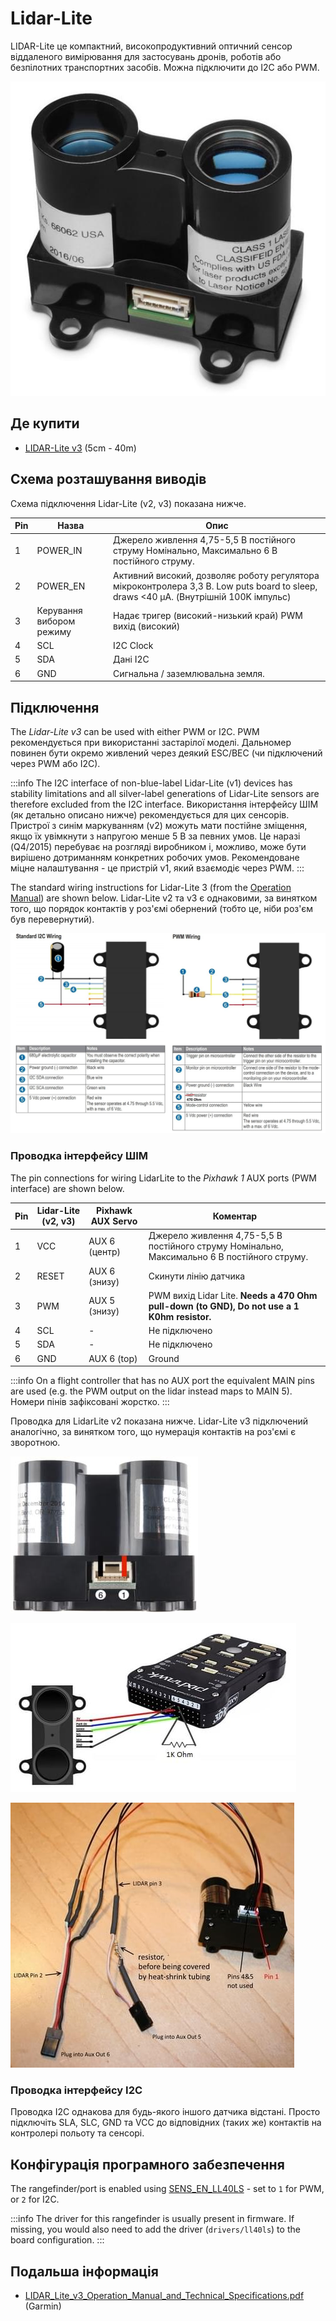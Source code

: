 # Lidar-Lite

LIDAR-Lite це компактний, високопродуктивний оптичний сенсор віддаленого вимірювання для застосувань дронів, роботів або безпілотних транспортних засобів. Можна підключити до I2C або PWM.

![LidarLite v3](../../assets/hardware/sensors/lidar_lite/lidar_lite_v3.jpg)

## Де купити

- [LIDAR-Lite v3](https://buy.garmin.com/en-AU/AU/p/557294) (5cm - 40m)

## Схема розташування виводів

Схема підключення Lidar-Lite (v2, v3) показана нижче.

| Pin | Назва                         | Опис                                                                                                                                                                                                             |
| --- | ----------------------------- | ---------------------------------------------------------------------------------------------------------------------------------------------------------------------------------------------------------------- |
| 1   | POWER_IN | Джерело живлення 4,75-5,5 В постійного струму Номінально, Максимально 6 В постійного струму.                                                                                                     |
| 2   | POWER_EN | Активний високий, дозволяє роботу регулятора мікроконтролера 3,3 В. Low puts board to sleep, draws <40 μA. (Внутрішній 100K імпульс) |
| 3   | Керування вибором режиму      | Надає тригер (високий-низький край) PWM вихід (високий)                                                                                                                    |
| 4   | SCL                           | I2C Clock                                                                                                                                                                                                        |
| 5   | SDA                           | Дані I2C                                                                                                                                                                                                         |
| 6   | GND                           | Сигнальна / заземлювальна земля.                                                                                                                                                                 |

## Підключення

The _Lidar-Lite v3_ can be used with either PWM or I2C.
PWM рекомендується при використанні застарілої моделі.
Дальномер повинен бути окремо живлений через деякий ESC/BEC (чи підключений через PWM або I2C).

:::info
The I2C interface of non-blue-label Lidar-Lite (v1) devices has stability limitations and all silver-label generations of Lidar-Lite sensors are therefore excluded from the I2C interface.
Використання інтерфейсу ШІМ (як детально описано нижче) рекомендується для цих сенсорів.
Пристрої з синім маркуванням (v2) можуть мати постійне зміщення, якщо їх увімкнути з напругою менше 5 В за певних умов.
Це наразі (Q4/2015) перебуває на розгляді виробником і, можливо, може бути вирішено дотриманням конкретних робочих умов.
Рекомендоване міцне налаштування - це пристрій v1, який взаємодіє через PWM.
:::

The standard wiring instructions for Lidar-Lite 3 (from the [Operation Manual](http://static.garmin.com/pumac/LIDAR_Lite_v3_Operation_Manual_and_Technical_Specifications.pdf)) are shown below.
Lidar-Lite v2 та v3 є однаковими, за винятком того, що порядок контактів у роз'ємі обернений (тобто це, ніби роз'єм був перевернутий).

![LidarLite v3 - Standard Wiring from Garmin Specification](../../assets/hardware/sensors/lidar_lite/lidar_lite2_standard_wiring_spec.jpg)

### Проводка інтерфейсу ШІМ

The pin connections for wiring LidarLite to the _Pixhawk 1_ AUX ports (PWM interface) are shown below.

| Pin | Lidar-Lite (v2, v3) | Pixhawk AUX Servo                | Коментар                                                                                                                                       |
| --- | -------------------------------------- | -------------------------------- | ---------------------------------------------------------------------------------------------------------------------------------------------- |
| 1   | VCC                                    | AUX 6 (центр) | Джерело живлення 4,75-5,5 В постійного струму Номінально, Максимально 6 В постійного струму.                                   |
| 2   | RESET                                  | AUX 6 (знизу) | Скинути лінію датчика                                                                                                                          |
| 3   | PWM                                    | AUX 5 (знизу) | PWM вихід Lidar Lite. **Needs a 470 Ohm pull-down (to GND), Do not use a 1 K0hm resistor.** |
| 4   | SCL                                    | -                                | Не підключено                                                                                                                                  |
| 5   | SDA                                    | -                                | Не підключено                                                                                                                                  |
| 6   | GND                                    | AUX 6 (top)   | Ground                                                                                                                                         |

:::info
On a flight controller that has no AUX port the equivalent MAIN pins are used (e.g. the PWM output on the lidar instead maps to MAIN 5).
Номери пінів зафіксовані жорстко.
:::

Проводка для LidarLite v2 показана нижче.
Lidar-Lite v3 підключений аналогічно, за винятком того, що нумерація контактів на роз'ємі є зворотною.

![Lidar Lite 2 Interface wiring](../../assets/hardware/sensors/lidar_lite/lidar_lite_2_interface_wiring.jpg)

![Lidar Lite 2 Interface wiring](../../assets/hardware/sensors/lidar_lite/lidarlite_wiring_scheme_pixhawk.jpg)

![Lidar Lite 2 pins/cabling](../../assets/hardware/sensors/lidar_lite/lidarlite_wiring_pins_cables.jpg)

### Проводка інтерфейсу I2C

Проводка I2C однакова для будь-якого іншого датчика відстані.
Просто підключіть SLA, SLC, GND та VCC до відповідних (таких же) контактів на контролері польоту та сенсорі.

## Конфігурація програмного забезпечення

The rangefinder/port is enabled using [SENS_EN_LL40LS](../advanced_config/parameter_reference.md#SENS_EN_LL40LS) - set to `1` for PWM, or `2` for I2C.

:::info
The driver for this rangefinder is usually present in firmware.
If missing, you would also need to add the driver (`drivers/ll40ls`) to the board configuration.
:::

## Подальша інформація

- [LIDAR_Lite_v3_Operation_Manual_and_Technical_Specifications.pdf](http://static.garmin.com/pumac/LIDAR_Lite_v3_Operation_Manual_and_Technical_Specifications.pdf) (Garmin)
